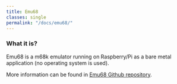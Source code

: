 ```yaml
---
title: Emu68
classes: single
permalink: "/docs/emu68/"
---
```


### What it is?

Emu68 is a m68k emulator running on Raspberry/Pi as a bare metal application (no
operating system is used).

More information can be found in [Emu68 Github repository](https://github.com/michalsc/Emu68).
